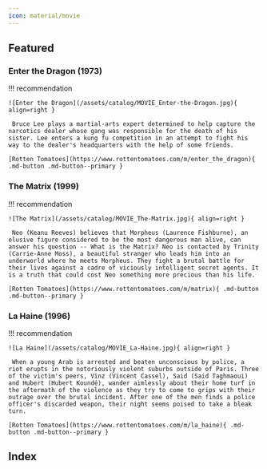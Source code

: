 ```yaml
---
icon: material/movie
---
```


## Featured

### Enter the Dragon (1973)

!!! recommendation

    ![Enter the Dragon](/assets/catalog/MOVIE_Enter-the-Dragon.jpg){ align=right }

     Bruce Lee plays a martial-arts expert determined to help capture the narcotics dealer whose gang was responsible for the death of his sister. Lee enters a kung fu competition in an attempt to fight his way to the dealer's headquarters with the help of some friends. 

    [Rotten Tomatoes](https://www.rottentomatoes.com/m/enter_the_dragon){ .md-button .md-button--primary } 

### The Matrix (1999)

!!! recommendation

    ![The Matrix](/assets/catalog/MOVIE_The-Matrix.jpg){ align=right }

     Neo (Keanu Reeves) believes that Morpheus (Laurence Fishburne), an elusive figure considered to be the most dangerous man alive, can answer his question -- What is the Matrix? Neo is contacted by Trinity (Carrie-Anne Moss), a beautiful stranger who leads him into an underworld where he meets Morpheus. They fight a brutal battle for their lives against a cadre of viciously intelligent secret agents. It is a truth that could cost Neo something more precious than his life. 

    [Rotten Tomatoes](https://www.rottentomatoes.com/m/matrix){ .md-button .md-button--primary }

### La Haine (1996)

!!! recommendation

    ![La Haine](/assets/catalog/MOVIE_La-Haine.jpg){ align=right }

     When a young Arab is arrested and beaten unconscious by police, a riot erupts in the notoriously violent suburbs outside of Paris. Three of the victim's peers, Vinz (Vincent Cassel), Said (Said Taghmaoui) and Hubert (Hubert Koundé), wander aimlessly about their home turf in the aftermath of the violence as they try to come to grips with their outrage over the brutal incident. After one of the men finds a police officer's discarded weapon, their night seems poised to take a bleak turn. 

    [Rotten Tomatoes](https://www.rottentomatoes.com/m/la_haine){ .md-button .md-button--primary }

## Index
